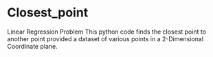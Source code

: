 # Closest_point
Linear Regression Problem
This python code finds the closest point to another point provided a dataset of various points in a 2-Dimensional Coordinate plane.
